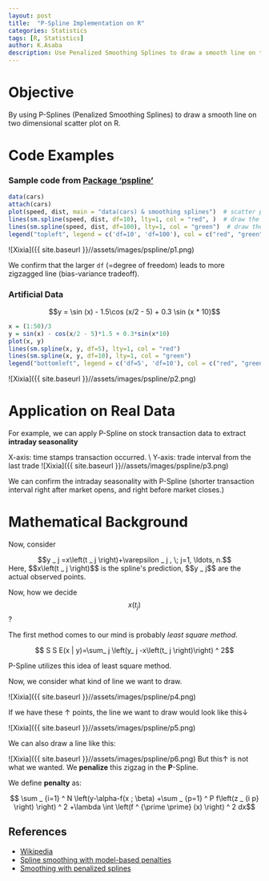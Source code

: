 ```yaml
---
layout: post
title:  "P-Spline Implementation on R"
categories: Statistics
tags: [R, Statistics]
author: K.Asaba
description: Use Penalized Smoothing Splines to draw a smooth line on two dimensional scatter plot on R
---
```


# Objective
By using P-Splines (Penalized Smoothing Splines) to draw a smooth line on two dimensional scatter plot on R.


# Code Examples

### Sample code from [Package ‘pspline’](https://cran.r-project.org/web/packages/pspline/pspline.pdf)


```r
data(cars)
attach(cars)
plot(speed, dist, main = "data(cars) & smoothing splines")  # scatter plot the original data
lines(sm.spline(speed, dist, df=10), lty=1, col = "red", )  # draw the P-Spline curve with degree of freedom 10
lines(sm.spline(speed, dist, df=100), lty=1, col = "green")  # draw the P-Spline curve with degree fo freedom 100
legend("topleft", legend = c('df=10', 'df=100'), col = c("red", "green"),  lty=c(1, 1))
```

 ![Xixia]({{ site.baseurl }}//assets/images/pspline/p1.png)

 We confirm that the larger `df` (=degree of freedom) leads to more zigzagged line (bias-variance tradeoff).


### Artificial Data

<div align="center">
$$y = \sin (x) - 1.5\cos (x/2 - 5) + 0.3 \sin (x * 10)$$
</div>

```r
x = (1:50)/3
y = sin(x) - cos(x/2 - 5)*1.5 + 0.3*sin(x*10)
plot(x, y)
lines(sm.spline(x, y, df=5), lty=1, col = "red")
lines(sm.spline(x, y, df=10), lty=1, col = "green")
legend("bottomleft", legend = c('df=5', 'df=10'), col = c("red", "green"),  lty=c(1, 1))
```

 ![Xixia]({{ site.baseurl }}//assets/images/pspline/p2.png)



# Application on Real Data
For example, we can apply P-Spline on stock transaction data to extract **intraday seasonality**

X-axis: time stamps transaction occurred.  \\
Y-axis: trade interval from the last trade
 ![Xixia]({{ site.baseurl }}//assets/images/pspline/p3.png)

We can confirm the intraday seasonality with P-Spline (shorter transaction interval right after market opens, and right before market closes.)

# Mathematical Background
Now, consider
<div align="center">
$$y _ j =x\left(t _ j \right)+\varepsilon _ j , \;  j=1, \ldots, n.$$
</div>
Here, $$x\left(t _ j \right)$$ is the spline's prediction, $$y _ j$$ are the actual observed points.

Now, how we decide $$x\left(t _ j \right)$$ ?

The first method comes to our mind is probably *least square method*.
<div align="center">
$$ S S E(x | y)=\sum_ j \left(y_ j -x\left(t_ j \right)\right) ^ 2$$
</div>

P-Spline utilizes this idea of least square method.

Now, we consider what kind of line we want to draw.


![Xixia]({{ site.baseurl }}//assets/images/pspline/p4.png)

If we have these ↑ points, the line we want to draw would look like this↓



![Xixia]({{ site.baseurl }}//assets/images/pspline/p5.png)

We can also draw a line like this:

![Xixia]({{ site.baseurl }}//assets/images/pspline/p6.png)
But this↑ is not what we wanted. We **penalize** this zigzag in the  **P**-Spline.

We define **penalty** as:
<div align="center">
$$ \sum _ {i=1} ^ N \left(y-\alpha-f(x ; \beta) +\sum _ {p=1} ^ P f\left(z _ {i p} \right)  \right) ^ 2 +\lambda \int \left(f ^ {\prime \prime} (x) \right) ^ 2 dx$$
</div>



## References
- [Wikipedia](https://en.wikipedia.org/wiki/Smoothing_spline#cite_note-EilersMarx1996-13)
- [Spline smoothing with model-based penalties](https://link.springer.com/article/10.3758/BF03200573)
- [Smoothing with penalized splines](https://csm.lshtm.ac.uk/wp-content/uploads/sites/6/2016/04/Antonio-Gasparrini-29-05-2015.pdf)


